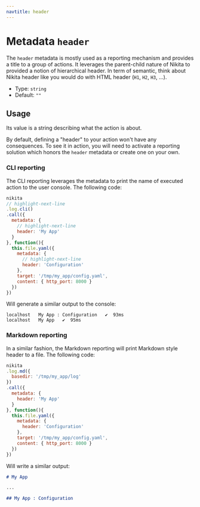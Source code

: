```yaml
---
navtitle: header
---
```


# Metadata `header`

The `header` metadata is mostly used as a reporting mechanism and provides a title to a group of actions. It leverages the parent-child nature of Nikita to provided a notion of hierarchical header. In term of semantic, think about Nikita header like you would do with HTML header (`H1`, `H2`, `H3`, ...).

* Type: `string`
* Default: `""`

## Usage

Its value is a string describing what the action is about.

By default, defining a "header" to your action won't have any consequences. To see it in action, you will need to activate a reporting solution which honors the `header` metadata or create one on your own.

### CLI reporting

The CLI reporting leverages the metadata to print the name of executed action to the user console. The following code:

 ```js
 nikita
 // highlight-next-line
 .log.cli()
 .call({
   metadata: {
     // highlight-next-line
     header: 'My App'
   }
 }, function(){
   this.file.yaml({
     metadata: {
       // highlight-next-line
       header: 'Configuration'
     },
     target: '/tmp/my_app/config.yaml',
     content: { http_port: 8000 }
   })
 })
 ```

Will generate a similar output to the console:

```
localhost   My App : Configuration   ✔  93ms
localhost   My App   ✔  95ms
```

### Markdown reporting

In a similar fashion, the Markdown reporting will print Markdown style header to a file. The following code:

```js
nikita
.log.md({
  basedir: '/tmp/my_app/log'
})
.call({
  metadata: {
    header: 'My App'
  }
}, function(){
  this.file.yaml({
    metadata: {
      header: 'Configuration'
    },
    target: '/tmp/my_app/config.yaml',
    content: { http_port: 8000 }
  })
})
```

Will write a similar output:

```md
# My App

...

## My App : Configuration
```
